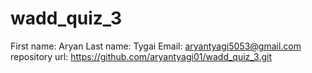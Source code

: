 # wadd_quiz_3
First name: Aryan
Last name: Tygai
Email: aryantyagi5053@gmail.com
repository url: https://github.com/aryantyagi01/wadd_quiz_3.git

